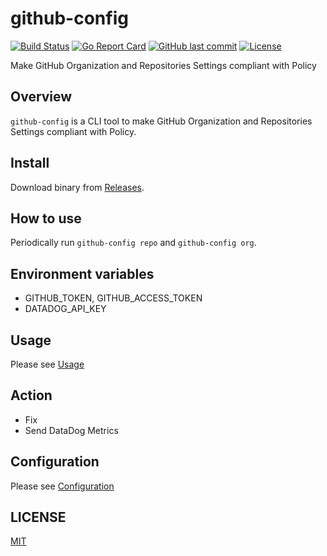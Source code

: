 # github-config

[![Build Status](https://github.com/suzuki-shunsuke/github-config/workflows/test/badge.svg)](https://github.com/suzuki-shunsuke/github-config/actions)
[![Go Report Card](https://goreportcard.com/badge/github.com/suzuki-shunsuke/github-config)](https://goreportcard.com/report/github.com/suzuki-shunsuke/github-config)
[![GitHub last commit](https://img.shields.io/github/last-commit/suzuki-shunsuke/github-config.svg)](https://github.com/suzuki-shunsuke/github-config)
[![License](http://img.shields.io/badge/license-mit-blue.svg?style=flat-square)](https://raw.githubusercontent.com/suzuki-shunsuke/github-config/master/LICENSE)

Make GitHub Organization and Repositories Settings compliant with Policy

## Overview

`github-config` is a CLI tool to make GitHub Organization and Repositories Settings compliant with Policy.

## Install

Download binary from [Releases](https://github.com/suzuki-shunsuke/github-config/releases).

## How to use

Periodically run `github-config repo` and `github-config org`.

## Environment variables

* GITHUB_TOKEN, GITHUB_ACCESS_TOKEN
* DATADOG_API_KEY

## Usage

Please see [Usage](docs/USAGE.md)

## Action

* Fix
* Send DataDog Metrics

## Configuration

Please see [Configuration](docs/CONFIG.md)

## LICENSE

[MIT](LICENSE)
